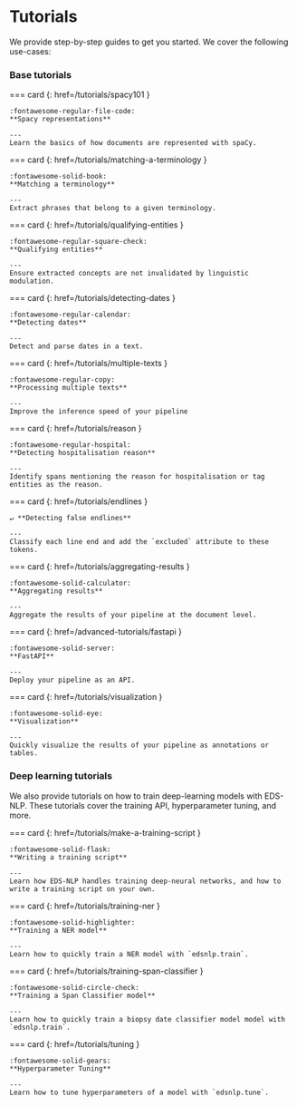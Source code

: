 # Tutorials

We provide step-by-step guides to get you started. We cover the following use-cases:

### Base tutorials

<!-- --8<-- [start:classic-tutorials] -->

=== card {: href=/tutorials/spacy101 }

    :fontawesome-regular-file-code:
    **Spacy representations**

    ---
    Learn the basics of how documents are represented with spaCy.

=== card {: href=/tutorials/matching-a-terminology }

    :fontawesome-solid-book:
    **Matching a terminology**

    ---
    Extract phrases that belong to a given terminology.

=== card {: href=/tutorials/qualifying-entities }

    :fontawesome-regular-square-check:
    **Qualifying entities**

    ---
    Ensure extracted concepts are not invalidated by linguistic modulation.

=== card {: href=/tutorials/detecting-dates }

    :fontawesome-regular-calendar:
    **Detecting dates**

    ---
    Detect and parse dates in a text.

=== card {: href=/tutorials/multiple-texts }

    :fontawesome-regular-copy:
    **Processing multiple texts**

    ---
    Improve the inference speed of your pipeline

=== card {: href=/tutorials/reason }

    :fontawesome-regular-hospital:
    **Detecting hospitalisation reason**

    ---
    Identify spans mentioning the reason for hospitalisation or tag entities as the reason.

=== card {: href=/tutorials/endlines }

    ↵ **Detecting false endlines**

    ---
    Classify each line end and add the `excluded` attribute to these tokens.

=== card {: href=/tutorials/aggregating-results }

    :fontawesome-solid-calculator:
    **Aggregating results**

    ---
    Aggregate the results of your pipeline at the document level.

=== card {: href=/advanced-tutorials/fastapi }

    :fontawesome-solid-server:
    **FastAPI**

    ---
    Deploy your pipeline as an API.

=== card {: href=/tutorials/visualization }

    :fontawesome-solid-eye:
    **Visualization**

    ---
    Quickly visualize the results of your pipeline as annotations or tables.

### Deep learning tutorials

We also provide tutorials on how to train deep-learning models with EDS-NLP. These tutorials cover the training API, hyperparameter tuning, and more.

<!-- --8<-- [start:deep-learning-tutorials] -->

=== card {: href=/tutorials/make-a-training-script }

    :fontawesome-solid-flask:
    **Writing a training script**

    ---
    Learn how EDS-NLP handles training deep-neural networks, and how to write a training script on your own.

=== card {: href=/tutorials/training-ner }

    :fontawesome-solid-highlighter:
    **Training a NER model**

    ---
    Learn how to quickly train a NER model with `edsnlp.train`.

=== card {: href=/tutorials/training-span-classifier }

    :fontawesome-solid-circle-check:
    **Training a Span Classifier model**

    ---
    Learn how to quickly train a biopsy date classifier model model with `edsnlp.train`.

=== card {: href=/tutorials/tuning }

    :fontawesome-solid-gears:
    **Hyperparameter Tuning**

    ---
    Learn how to tune hyperparameters of a model with `edsnlp.tune`.


<!-- --8<-- [end:deep-learning-tutorials] -->


<!-- --8<-- [end:tutorials] -->
